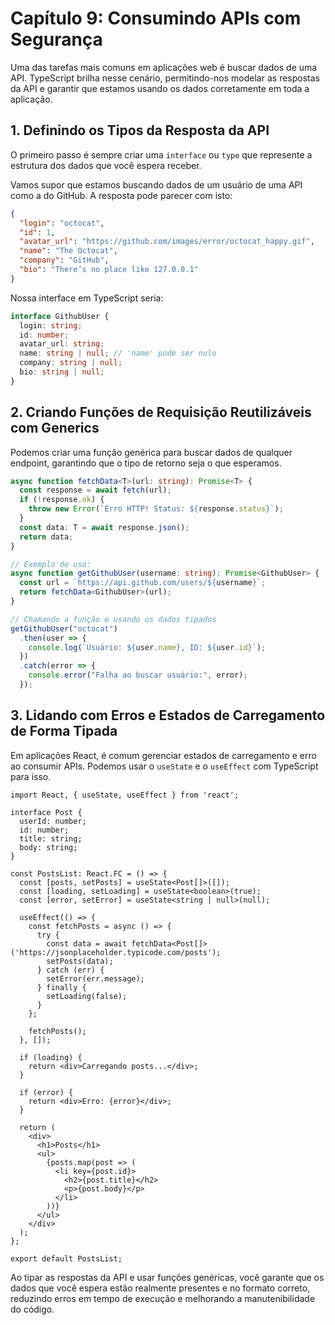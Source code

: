 # Capítulo 9: Consumindo APIs com Segurança

Uma das tarefas mais comuns em aplicações web é buscar dados de uma API. TypeScript brilha nesse cenário, permitindo-nos modelar as respostas da API e garantir que estamos usando os dados corretamente em toda a aplicação.

## 1. Definindo os Tipos da Resposta da API

O primeiro passo é sempre criar uma `interface` ou `type` que represente a estrutura dos dados que você espera receber.

Vamos supor que estamos buscando dados de um usuário de uma API como a do GitHub. A resposta pode parecer com isto:

```json
{
  "login": "octocat",
  "id": 1,
  "avatar_url": "https://github.com/images/error/octocat_happy.gif",
  "name": "The Octocat",
  "company": "GitHub",
  "bio": "There’s no place like 127.0.0.1"
}
```

Nossa interface em TypeScript seria:

```typescript
interface GithubUser {
  login: string;
  id: number;
  avatar_url: string;
  name: string | null; // 'name' pode ser nulo
  company: string | null;
  bio: string | null;
}
```

## 2. Criando Funções de Requisição Reutilizáveis com Generics

Podemos criar uma função genérica para buscar dados de qualquer endpoint, garantindo que o tipo de retorno seja o que esperamos.

```typescript
async function fetchData<T>(url: string): Promise<T> {
  const response = await fetch(url);
  if (!response.ok) {
    throw new Error(`Erro HTTP! Status: ${response.status}`);
  }
  const data: T = await response.json();
  return data;
}

// Exemplo de uso:
async function getGithubUser(username: string): Promise<GithubUser> {
  const url = `https://api.github.com/users/${username}`;
  return fetchData<GithubUser>(url);
}

// Chamando a função e usando os dados tipados
getGithubUser("octocat")
  .then(user => {
    console.log(`Usuário: ${user.name}, ID: ${user.id}`);
  })
  .catch(error => {
    console.error("Falha ao buscar usuário:", error);
  });
```

## 3. Lidando com Erros e Estados de Carregamento de Forma Tipada

Em aplicações React, é comum gerenciar estados de carregamento e erro ao consumir APIs. Podemos usar o `useState` e o `useEffect` com TypeScript para isso.

```tsx
import React, { useState, useEffect } from 'react';

interface Post {
  userId: number;
  id: number;
  title: string;
  body: string;
}

const PostsList: React.FC = () => {
  const [posts, setPosts] = useState<Post[]>([]);
  const [loading, setLoading] = useState<boolean>(true);
  const [error, setError] = useState<string | null>(null);

  useEffect(() => {
    const fetchPosts = async () => {
      try {
        const data = await fetchData<Post[]>('https://jsonplaceholder.typicode.com/posts');
        setPosts(data);
      } catch (err) {
        setError(err.message);
      } finally {
        setLoading(false);
      }
    };

    fetchPosts();
  }, []);

  if (loading) {
    return <div>Carregando posts...</div>;
  }

  if (error) {
    return <div>Erro: {error}</div>;
  }

  return (
    <div>
      <h1>Posts</h1>
      <ul>
        {posts.map(post => (
          <li key={post.id}>
            <h2>{post.title}</h2>
            <p>{post.body}</p>
          </li>
        ))}
      </ul>
    </div>
  );
};

export default PostsList;
```

Ao tipar as respostas da API e usar funções genéricas, você garante que os dados que você espera estão realmente presentes e no formato correto, reduzindo erros em tempo de execução e melhorando a manutenibilidade do código.

